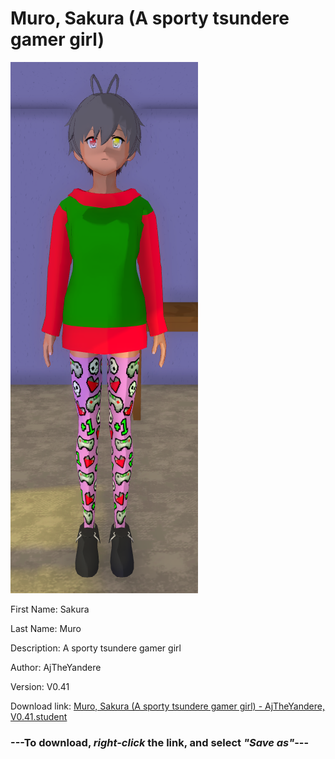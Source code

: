 # Muro, Sakura (A sporty tsundere gamer girl)

<img src = "https://raw.githubusercontent.com/Arbiter1223/Daigaku-Gurashi-Custom-Students/master/Students/Files/Muro%2C%20Sakura%20(A%20sporty%20tsundere%20gamer%20girl).png">

First Name: Sakura

Last Name: Muro

Description: A sporty tsundere gamer girl

Author: AjTheYandere

Version: V0.41

Download link: <a href="https://raw.githubusercontent.com/Arbiter1223/Daigaku-Gurashi-Custom-Students/master/Students/Files/Muro%2C%20Sakura%20(A%20sporty%20tsundere%20gamer%20girl)%20-%20AjTheYandere%2C%20V0.41.student">Muro, Sakura (A sporty tsundere gamer girl) - AjTheYandere, V0.41.student</a>

### ---**To download, _right-click_ the link, and select _"Save as"_**---
